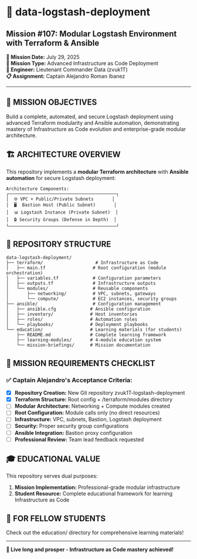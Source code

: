 # 🚀 data-logstash-deployment
## **Mission #107: Modular Logstash Environment with Terraform & Ansible**

**📅 Mission Date:** July 29, 2025  
**🎯 Mission Type:** Advanced Infrastructure as Code Deployment  
**🤖 Engineer:** Lieutenant Commander Data (zvuk1T)  
**📋 Assignment:** Captain Alejandro Roman Ibanez  

---

## 🎯 **MISSION OBJECTIVES**

Build a complete, automated, and secure Logstash deployment using advanced Terraform modularity and Ansible automation, demonstrating mastery of Infrastructure as Code evolution and enterprise-grade modular architecture.

## 🏗️ **ARCHITECTURE OVERVIEW**

This repository implements a **modular Terraform architecture** with **Ansible automation** for secure Logstash deployment:

```
Architecture Components:
┌─────────────────────────────────────────┐
│  🌐 VPC + Public/Private Subnets       │
│  🖥️  Bastion Host (Public Subnet)       │
│  📊 Logstash Instance (Private Subnet)  │
│  🔒 Security Groups (Defense in Depth)  │
└─────────────────────────────────────────┘
```

## 📁 **REPOSITORY STRUCTURE**

```
data-logstash-deployment/
├── terraform/                    # Infrastructure as Code
│   ├── main.tf                  # Root configuration (module orchestration)
│   ├── variables.tf             # Configuration parameters
│   ├── outputs.tf               # Infrastructure outputs
│   └── modules/                 # Reusable components
│       ├── networking/          # VPC, subnets, gateways
│       └── compute/             # EC2 instances, security groups
├── ansible/                     # Configuration management
│   ├── ansible.cfg             # Ansible configuration
│   ├── inventory/              # Host inventories
│   ├── roles/                  # Automation roles
│   └── playbooks/              # Deployment playbooks
└── education/                  # Learning materials (for students)
    ├── README.md               # Complete learning framework
    ├── learning-modules/       # 4-module education system
    └── mission-briefings/      # Mission documentation
```

## 🚀 **MISSION REQUIREMENTS CHECKLIST**

### **✅ Captain Alejandro's Acceptance Criteria:**

- [x] **Repository Creation:** New Git repository zvuk1T-logstash-deployment
- [x] **Terraform Structure:** Root config + /terraform/modules directory  
- [ ] **Modular Architecture:** Networking + Compute modules created
- [ ] **Root Configuration:** Module calls only (no direct resources)
- [ ] **Infrastructure:** VPC, subnets, Bastion, Logstash deployment
- [ ] **Security:** Proper security group configurations
- [ ] **Ansible Integration:** Bastion proxy configuration
- [ ] **Professional Review:** Team lead feedback requested

## 🎓 **EDUCATIONAL VALUE**

This repository serves dual purposes:
1. **Mission Implementation:** Professional-grade modular infrastructure
2. **Student Resource:** Complete educational framework for learning Infrastructure as Code

## 👥 **FOR FELLOW STUDENTS**

Check out the education/ directory for comprehensive learning materials!

---

**🖖 Live long and prosper - Infrastructure as Code mastery achieved!**
